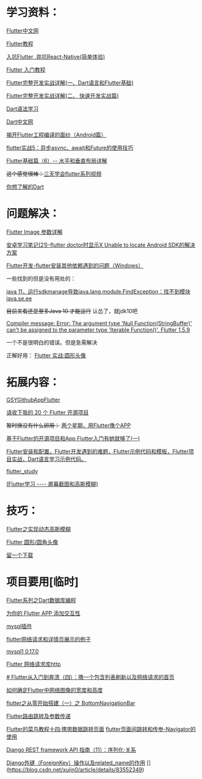# 学习资料：

[Flutter中文网](https://flutterchina.club/get-started/test-drive/)

[Flutter教程](https://flutterchina.club/tutorials/)

[入坑Flutter ,弃坑React-Native(简单体验)](https://www.liangzl.com/get-article-detail-17693.html)

[Flutter 入门教程](https://blog.csdn.net/sinat_17775997/article/details/82108352)

[Flutter完整开发实战详解(一、Dart语言和Flutter基础) ](https://juejin.im/post/5b631d326fb9a04fce524db2)

[Flutter完整开发实战详解(二、 快速开发实战篇)](https://www.jianshu.com/p/5768a999790d?utm_source=oschina-app)

[Dart语法学习](https://www.jianshu.com/p/9e5f4c81cc7d)

[Dart中文网](http://dart.goodev.org/)

[揭开Flutter工程编译的面纱（Android篇）](https://blog.csdn.net/mcryeasy/article/details/88175068)

[flutter实战5：异步async、await和Future的使用技巧](https://segmentfault.com/a/1190000014396421)

[Flutter基础篇（6）-- 水平和垂直布局详解](https://www.jianshu.com/p/7511cb18a05e?utm_source=oschina-app)

~~这个感觉很棒：~~[三天学会flutter系列视频](https://www.bilibili.com/video/av38906503)

[你想了解的Dart](https://www.jianshu.com/p/d41952e51120)

# 问题解决：
[Flutter Image 参数详解](https://blog.csdn.net/chenlove1/article/details/84111554)

[安卓学习笔记(21)-flutter doctor时显示X Unable to locate Android SDK的解决方案](https://blog.csdn.net/kabuto_hui/article/details/79505262)

[Flutter开发-flutter安装其他依赖遇到的问题（Windows）](https://blog.csdn.net/u013275973/article/details/81134169)

一些找到的但是没有用处的：

[java 11，运行sdkmanage导致java.lang.module.FindException：找不到模块java.se.ee](https://cloud.tencent.com/developer/ask/210444/answer/325161)

~~目前来看还是至多Java 10 才能运行~~
认怂了，就jdk10吧

[Compiler message: Error: The argument type 'Null Function(StringBuffer)' can't be assigned to the parameter type 'Iterable<DiagnosticsNode> Function()'. Flutter 1.5.9](https://github.com/renefloor/flutter_cached_network_image/issues/171)

一个不是很明白的错误。但是急需解决

正解好用：
[Flutter 实战:圆形头像](https://www.jianshu.com/p/1f1c6bbfdebf)


# 拓展内容：


[GSYGithubAppFlutter](https://github.com/CarGuo/GSYGithubAppFlutter)

[请收下我的 20 个 Flutter 开源项目](https://www.jianshu.com/p/72e359bfe1e0)

~~暂时换没有什么卵用：~~
[两个星期，用Flutter撸个APP](https://www.cnblogs.com/game-over/p/9998392.html)


[基于Flutter的开源项目和App,Flutter入门有她就够了(一)](https://www.jianshu.com/p/c4bc4a612e88?utm_campaign=haruki&utm_content=note&utm_medium=reader_share&utm_source=qq)

[Flutter安装和配置，Flutter开发遇到的难题，Flutter示例代码和模板，Flutter项目实战，Dart语言学习示例代码。](https://github.com/AweiLoveAndroid/Flutter-learning)

[flutter_study](https://github.com/luhenchang/flutter_study)

[(Flutter学习 ---- 屏幕截图和高斯模糊)](https://juejin.im/post/5b03ea7e51882565bd2594b0)
# 技巧：
[Flutter之实现动态高斯模糊](https://www.jianshu.com/p/5c6095be73d4)

[Flutter 圆形/圆角头像](https://www.jianshu.com/p/b4085a1a5129)

[留一个下载](https://download.csdn.net/download/u010326875/11082948)

# 项目要用[临时]

[Flutter系列之Dart数据库编程](https://blog.csdn.net/s1120080286/article/details/83445840)

[为你的 Flutter APP 添加交互性](https://juejin.im/post/5b612a59e51d4515b01c004e)

[mysql插件](https://pub.dev/packages/mysql1#-installing-tab-)

[flutter网络请求和详情页展示的例子](https://blog.csdn.net/kfeng632/article/details/80934427)

[mysql1 0.17.0](https://pub.dev/packages/mysql1)

[Flutter 网络请求库http](https://www.cnblogs.com/zhujiabin/p/10333253.html)

[# Flutter从入门到奔溃（四）：撸一个包含列表刷新以及网络请求的首页](https://www.jianshu.com/p/7265b054271f)

[如何确定Flutter中网络图像的宽度和高度](https://www.jianshu.com/p/804a8e12d91a)

[flutter之从零开始搭建（一）之 BottomNavigationBar](https://juejin.im/post/5b3ee0b66fb9a04f8a21678c)

[Flutter路由跳转及参数传递](https://www.jianshu.com/p/866619e22941)

[Flutter的菜鸟教程十四:携带数据跳转页面](https://blog.csdn.net/duo_shine/article/details/81261440
)
[flutter页面间跳转和传参-Navigator的使用](https://www.jianshu.com/p/cb0af52376ba)

[Django REST framework API 指南（11）：序列化·关系]([https://www.colabug.com/2479670.html]())

[Django外键（ForeignKey）操作以及related_name的作用](https://blog.csdn.net/hpu_yly_bj/article/details/78939748
)
[[](Django中外键使用详解)](https://blog.csdn.net/xujin0/article/details/83552349)